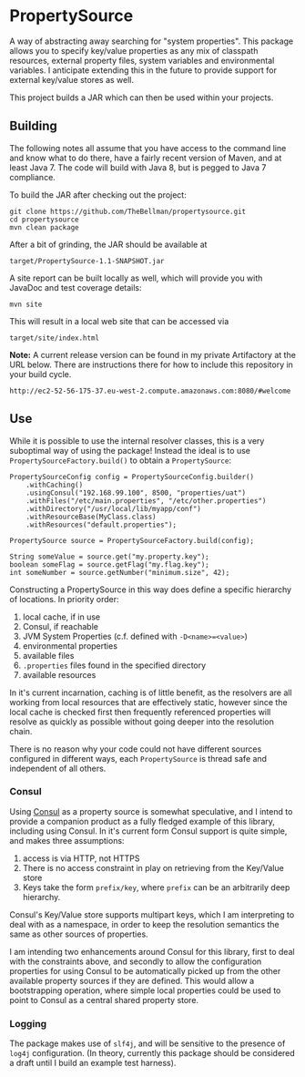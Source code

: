 # PropertySource
A way of abstracting away searching for "system properties". This package allows you to specify key/value properties as any mix of classpath resources, external property files, system variables and environmental variables. I anticipate extending this in the future to provide support for external key/value stores as well.

This project builds a JAR which can then be used within your projects.

## Building

The following notes all assume that you have access to the command line and know what to do there, have a fairly recent version of Maven, and at least Java 7. The code will build with Java 8, but is pegged to Java 7 compliance.

To build the  JAR after checking out the project:

```
git clone https://github.com/TheBellman/propertysource.git
cd propertysource
mvn clean package
```

After a bit of grinding, the JAR should be available at

```
target/PropertySource-1.1-SNAPSHOT.jar
```

A site report can be built locally as well, which will provide you with JavaDoc and test coverage details:

```
mvn site
```

This will result in a local web site that can be accessed via

```
target/site/index.html
```
**Note:** A current release version can be found in my private Artifactory at the URL below. There are instructions there for how to include this repository in your build cycle.

```
http://ec2-52-56-175-37.eu-west-2.compute.amazonaws.com:8080/#welcome
```

## Use

While it is possible to use the internal resolver classes, this is a very suboptimal way of using the package! Instead the ideal is to use `PropertySourceFactory.build()` to obtain a `PropertySource`:

```
PropertySourceConfig config = PropertySourceConfig.builder()
    .withCaching()
    .usingConsul("192.168.99.100", 8500, "properties/uat")
    .withFiles("/etc/main.properties", "/etc/other.properties")
    .withDirectory("/usr/local/lib/myapp/conf")
    .withResourceBase(MyClass.class)
    .withResources("default.properties");

PropertySource source = PropertySourceFactory.build(config);

String someValue = source.get("my.property.key");
boolean someFlag = source.getFlag("my.flag.key");
int someNumber = source.getNumber("minimum.size", 42);
```

Constructing a PropertySource in this way does define a specific hierarchy of locations. In priority order:

1. local cache, if in use
2. Consul, if reachable
2. JVM System Properties (c.f. defined with `-D<name>=<value>`)
2. environmental properties
3. available files
4. `.properties` files found in the specified directory
4. available resources

In it's current incarnation, caching is of little benefit, as the resolvers are all working from local resources that are effectively static, however since the local cache is checked first then frequently referenced properties will resolve as quickly as possible without going deeper into the resolution chain.

There is no reason why your code could not have different sources configured in different ways, each `PropertySource` is thread safe and independent of all others.

### Consul
Using [Consul](https://www.consul.io) as a property source is somewhat speculative, and I intend to provide a companion product as a fully fledged example of this library, including using Consul. In it's current form Consul support is quite simple, and makes three assumptions:

1. access is via HTTP, not HTTPS
2. There is no access constraint in play on retrieving from the Key/Value store
3. Keys take the form `prefix/key`, where `prefix` can be an arbitrarily deep hierarchy.

Consul's Key/Value store supports multipart keys, which I am interpreting to deal with as a namespace, in order to keep the resolution semantics the same as other sources of properties.

I am intending two enhancements around Consul for this library, first to deal with the constraints above, and secondly to allow the configuration properties for using Consul to be automatically picked up from the other available property sources if they are defined. This would allow a bootstrapping operation, where simple local properties could be used to point to Consul as a central shared property store.

### Logging
The package makes use of `slf4j`, and will be sensitive to the presence of `log4j` configuration. (In theory, currently this package should be considered a draft until I build an example test harness).
